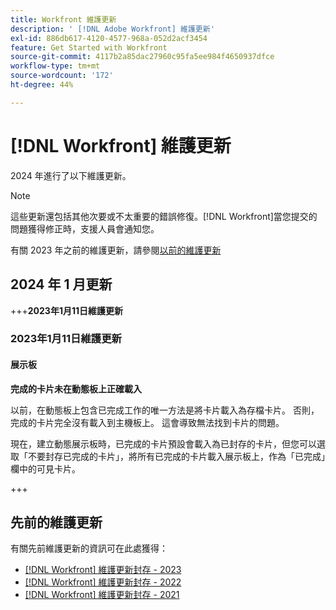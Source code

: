 ```yaml
---
title: Workfront 維護更新
description: ' [!DNL Adobe Workfront] 維護更新'
exl-id: 886db617-4120-4577-968a-052d2acf3454
feature: Get Started with Workfront
source-git-commit: 4117b2a85dac27960c95fa5ee984f4650937dfce
workflow-type: tm+mt
source-wordcount: '172'
ht-degree: 44%

---
```


# [!DNL Workfront] 維護更新

2024 年進行了以下維護更新。

>[!NOTE]
>
>這些更新還包括其他次要或不太重要的錯誤修復。[!DNL Workfront]當您提交的問題獲得修正時，支援人員會通知您。

有關 2023 年之前的維護更新，請參閱[以前的維護更新](#previous-maintenance-updates)

## 2024 年 1 月更新

<!--

+++**Maintenance Update on January 12, 2024**

### Maintenance Update on January 12, 2024

#### Boards

**Issues when viewing subtask status**

The following issues have been reported regarding viewing subtask status on a card in Boards:

* The status is shown as "Select status" even when the task already has a status. This status can be seen when viewing the task directly.
* If the user attempts to select a status, the screen goes blank and must be refreshed.

**Card doesn't close when using Boards view in a Project**

When a user is viewing the Boards view on a task list in a project, and creates a card, the card does not close or save. This prevents the user from returning to the project.

To close the card, the user must edit the URL to remove "board" and anything to the right of "board."

+++

-->

+++**2023年1月11日維護更新**

### 2023年1月11日維護更新

#### 展示板

**完成的卡片未在動態板上正確載入**

以前，在動態板上包含已完成工作的唯一方法是將卡片載入為存檔卡片。 否則，完成的卡片完全沒有載入到主機板上。 這會導致無法找到卡片的問題。

現在，建立動態展示板時，已完成的卡片預設會載入為已封存的卡片，但您可以選取「不要封存已完成的卡片」，將所有已完成的卡片載入展示板上，作為「已完成」欄中的可見卡片。

+++

## 先前的維護更新

有關先前維護更新的資訊可在此處獲得：

* [[!DNL Workfront] 維護更新封存 - 2023](2023-updates.md)
* [[!DNL Workfront] 維護更新封存 - 2022](2022-updates.md)
* [[!DNL Workfront] 維護更新封存 - 2021](2021-updates.md)
